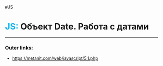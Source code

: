 #JS
# <font color="#00b0f0">JS:</font> Объект Date. Работа с датами
---
### Outer links:
- https://metanit.com/web/javascript/5.1.php